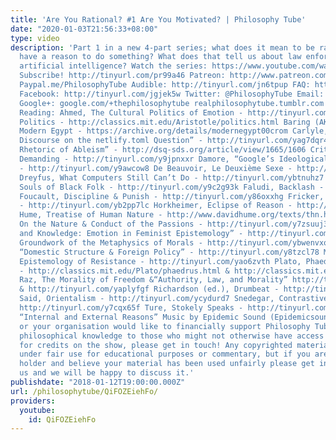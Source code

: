 ```yaml
---
title: 'Are You Rational? #1 Are You Motivated? | Philosophy Tube'
date: "2020-01-03T21:56:33+08:00"
type: video
description: 'Part 1 in a new 4-part series; what does it mean to be rational? To
  have a reason to do something? What does that tell us about law enforcement and
  artificial intelligence? Watch the series: https://www.youtube.com/watch?v=QiFOZEiehFo&list=PLvoAL-KSZ32cABqZ-0SvFVsc4FY7iIyqv&index=1
  Subscribe! http://tinyurl.com/pr99a46 Patreon: http://www.patreon.com/PhilosophyTube
  Paypal.me/PhilosophyTube Audible: http://tinyurl.com/jn6tpup FAQ: http://tinyurl.com/j8bo4gb
  Facebook: http://tinyurl.com/jgjek5w Twitter: @PhilosophyTube Email: ollysphilosophychannel@gmail.com
  Google+: google.com/+thephilosophytube realphilosophytube.tumblr.com Recommended
  Reading: Ahmed, The Cultural Politics of Emotion - http://tinyurl.com/y9a569vy Aristotle,
  Politics - http://classics.mit.edu/Aristotle/politics.html Baring (AKA Lord Cromer),
  Modern Egypt - https://archive.org/details/modernegypt00crom Carlyle, “Occasional
  Discourse on the netlify.toml Question” - http://tinyurl.com/yag7dqr4 Cherney, “The
  Rhetoric of Ableism” - http://dsq-sds.org/article/view/1665/1606 Critchley, Infinitely
  Demanding - http://tinyurl.com/y9jpnxxr Damore, “Google’s Ideological Echo Chamber”
  - http://tinyurl.com/y9awcow8 De Beauvoir, Le Deuxième Sexe - http://tinyurl.com/ycq23krd
  Dreyfus, What Computers Still Can’t Do - http://tinyurl.com/ybtnuhz7 Du Bois, The
  Souls of Black Folk - http://tinyurl.com/y9c2g93k Faludi, Backlash - http://tinyurl.com/ycnjhv5s
  Foucault, Discipline & Punish - http://tinyurl.com/y86oxxhg Fricker, Epistemic Injustice
  - http://tinyurl.com/yb2pp7lc Horkheimer, Eclipse of Reason - http://tinyurl.com/y89lncge
  Hume, Treatise of Human Nature - http://www.davidhume.org/texts/thn.html Hutcheson,
  On the Nature & Conduct of the Passions - http://tinyurl.com/y7zsuuj3 Jaggar, “Love
  and Knowledge: Emotion in Feminist Epistemology” - http://tinyurl.com/yd4sleh6 Kant,
  Groundwork of the Metaphysics of Morals - http://tinyurl.com/ybwenvxo Kissinger,
  “Domestic Structure & Foreign Policy” - http://tinyurl.com/y8tzcl78 Medina, The
  Epistemology of Resistance - http://tinyurl.com/yao6zvth Plato, Phaedrus & Republic
  - http://classics.mit.edu/Plato/phaedrus.html & http://classics.mit.edu/Plato/republic.html
  Raz, The Morality of Freedom &“Authority, Law, and Morality” http://tinyurl.com/ybgalw58
  & http://tinyurl.com/yaplyfgf Richardson (ed.), Drumbeat - http://tinyurl.com/y8cckear
  Said, Orientalism - http://tinyurl.com/ycydurd7 Snedegar, Contrastive Reasons -
  http://tinyurl.com/y7cqx65f Ture, Stokely Speaks - http://tinyurl.com/y7fz2hpj Williams,
  “Internal and External Reasons” Music by Epidemic Sound (Epidemicsound.com) If you
  or your organisation would like to financially support Philosophy Tube in distributing
  philosophical knowledge to those who might not otherwise have access to it in exchange
  for credits on the show, please get in touch! Any copyrighted material should fall
  under fair use for educational purposes or commentary, but if you are a copyright
  holder and believe your material has been used unfairly please get in touch with
  us and we will be happy to discuss it.'
publishdate: "2018-01-12T19:00:00.000Z"
url: /philosophytube/QiFOZEiehFo/
providers:
  youtube:
    id: QiFOZEiehFo
---
```

